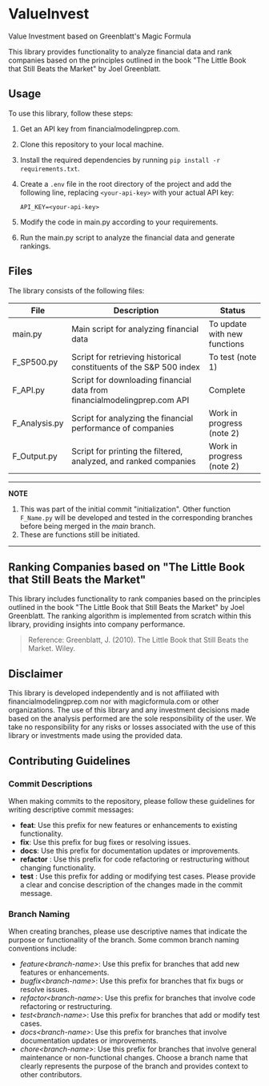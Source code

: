 # ValueInvest
Value Investment based on Greenblatt's Magic Formula

This library provides functionality to analyze financial data and rank companies based on the principles outlined in the book "The Little Book that Still Beats the Market" by Joel Greenblatt.

## Usage

To use this library, follow these steps:

1. Get an API key from financialmodelingprep.com.
2. Clone this repository to your local machine.
3. Install the required dependencies by running `pip install -r requirements.txt`.
4. Create a `.env` file in the root directory of the project and add the following line, replacing `<your-api-key>` with your actual API key:

   ```plaintext
   API_KEY=<your-api-key>

5. Modify the code in main.py according to your requirements.
6. Run the main.py script to analyze the financial data and generate rankings.

## Files

The library consists of the following files:

| File | Description | Status |
| ----------- | ----------- | ----------- |
| main.py | Main script for analyzing financial data | To update with new functions |
| F_SP500.py | Script for retrieving historical constituents of the S&P 500 index | To test (note 1) |
| F_API.py | Script for downloading financial data from financialmodelingprep.com API | Complete|
| F_Analysis.py | Script for analyzing the financial performance of companies | Work in progress (note 2) |
| F_Output.py | Script for printing the filtered, analyzed, and ranked companies | Work in progress (note 2)|

---
**NOTE**

1. This was part of the initial commit "initialization". Other function ```F_Name.py``` will be developed and tested in the corresponding branches before being merged in the *main* branch.
2. These are functions still be initiated.

---
## Ranking Companies based on "The Little Book that Still Beats the Market"

This library includes functionality to rank companies based on the principles outlined in the book "The Little Book that Still Beats the Market" by Joel Greenblatt. The ranking algorithm is implemented from scratch within this library, providing insights into company performance.

> Reference: Greenblatt, J. (2010). The Little Book that Still Beats the Market. Wiley.

## Disclaimer

This library is developed independently and is not affiliated with financialmodelingprep.com nor with magicformula.com or other organizations. The use of this library and any investment decisions made based on the analysis performed are the sole responsibility of the user. We take no responsibility for any risks or losses associated with the use of this library or investments made using the provided data.

## Contributing Guidelines

### Commit Descriptions
When making commits to the repository, please follow these guidelines for writing descriptive commit messages:

- **feat**: Use this prefix for new features or enhancements to existing functionality.
- **fix**: Use this prefix for bug fixes or resolving issues.
- **docs**: Use this prefix for documentation updates or improvements.
- **refactor** : Use this prefix for code refactoring or restructuring without changing functionality.
- **test** : Use this prefix for adding or modifying test cases.
Please provide a clear and concise description of the changes made in the commit message.

### Branch Naming
When creating branches, please use descriptive names that indicate the purpose or functionality of the branch. Some common branch naming conventions include:

- *feature\<branch-name>*: Use this prefix for branches that add new features or enhancements.
- *bugfix\<branch-name>*: Use this prefix for branches that fix bugs or resolve issues.
- *refactor\<branch-name>*: Use this prefix for branches that involve code refactoring or restructuring.
- *test\<branch-name>*: Use this prefix for branches that add or modify test cases.
- *docs\<branch-name>*: Use this prefix for branches that involve documentation updates or improvements.
- *chore\<branch-name>*: Use this prefix for branches that involve general maintenance or non-functional changes.
Choose a branch name that clearly represents the purpose of the branch and provides context to other contributors.
